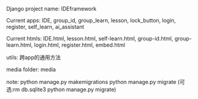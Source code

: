 Django project name: IDEframework

Current apps: IDE, group_id, group_learn, lesson, lock_button, login, register, self_learn, ai_assistant

Current htmls: IDE.html, lesson.html, self-learn.html, group-id.html, group-learn.html, login.html, register.html, embed.html

utils: 跨app的通用方法

media folder: media

note:
python manage.py makemigrations
python manage.py migrate
(可选:rm db.sqlite3  python manage.py migrate)
